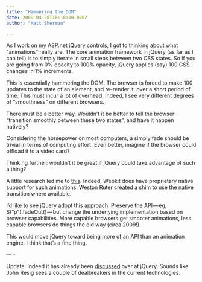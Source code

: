 ```yaml
---
title: "Hammering the DOM"
date: 2009-04-28T18:18:00.000Z
author: "Matt Sherman"

---
```


As I work on my ASP.net [jQuery controls](/jQuery/), I got to thinking about what “animations” really are. The core animation framework in jQuery (as far as I can tell) is to simply iterate in small steps between two CSS states. So if you are going from 0% opacity to 100% opacity, jQuery applies (say) 100 CSS changes in 1% increments.

This is essentially hammering the DOM. The browser is forced to make 100 updates to the state of an element, and re-render it, over a short period of time. This must incur a lot of overhead. Indeed, I see very different degrees of “smoothness” on different browsers.

There must be a better way. Wouldn’t it be better to tell the browser: “transition smoothly between these two states”, and have it happen natively?

Considering the horsepower on most computers, a simply fade should be trivial in terms of computing effort. Even better, imagine if the browser could offload it to a video card?

Thinking further: wouldn’t it be great if jQuery could take advantage of such a thing?

A little research led me to [this](http://weston.ruter.net/projects/jquery-css-transitions/). Indeed, Webkit does have proprietary native support for such animations. Weston Ruter created a shim to use the native transition where available.

I’d like to see jQuery adopt this approach. Preserve the API — eg, $(“p”).fadeOut() — but change the underlying implementation based on browser capabilities. More capable browsers get smooter animations, less capable browsers do things the old way (circa 2009!).

This would move jQuery toward being more of an API than an animation engine. I think that’s a fine thing.

— -

Update: Indeed it has already been [discussed](http://ejohn.org/blog/css-animations-and-javascript/) over at jQuery. Sounds like John Resig sees a couple of dealbreakers in the current technologies.
